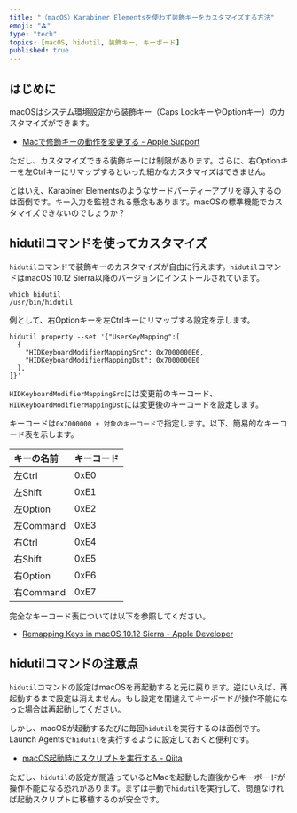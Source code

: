 ```yaml
---
title: "（macOS）Karabiner Elementsを使わず装飾キーをカスタマイズする方法"
emoji: "⛳"
type: "tech"
topics: [macOS, hidutil, 装飾キー, キーボード]
published: true
---
```

## はじめに

macOSはシステム環境設定から装飾キー（Caps LockキーやOptionキー）のカスタマイズができます。

- [Macで修飾キーの動作を変更する - Apple Support](https://support.apple.com/ja-jp/guide/mac-help/mchlp1011/mac)

ただし、カスタマイズできる装飾キーには制限があります。さらに、右Optionキーを左Ctrlキーにリマップするといった細かなカスタマイズはできません。

とはいえ、Karabiner Elementsのようなサードパーティーアプリを導入するのは面倒です。キー入力を監視される懸念もあります。macOSの標準機能でカスタマイズできないのでしょうか？

## hidutilコマンドを使ってカスタマイズ

`hidutil`コマンドで装飾キーのカスタマイズが自由に行えます。`hidutil`コマンドはmacOS 10.12 Sierra以降のバージョンにインストールされています。

```console
which hidutil
/usr/bin/hidutil
```

例として、右Optionキーを左Ctrlキーにリマップする設定を示します。

```console
hidutil property --set '{"UserKeyMapping":[
  {
    "HIDKeyboardModifierMappingSrc": 0x7000000E6,
    "HIDKeyboardModifierMappingDst": 0x7000000E0
  },
]}'
```

`HIDKeyboardModifierMappingSrc`には変更前のキーコード、`HIDKeyboardModifierMappingDst`には変更後のキーコードを設定します。

キーコードは`0x7000000 + 対象のキーコード`で指定します。以下、簡易的なキーコード表を示します。

| キーの名前 | キーコード |
|:---|:---|
| 左Ctrl    | 0xE0 |
| 左Shift   | 0xE1 |
| 左Option  | 0xE2 |
| 左Command | 0xE3 |
| 右Ctrl    | 0xE4 |
| 右Shift   | 0xE5 |
| 右Option  | 0xE6 |
| 右Command | 0xE7 |

完全なキーコード表については以下を参照してください。

- [Remapping Keys in macOS 10.12 Sierra - Apple Developer](https://developer.apple.com/library/archive/technotes/tn2450/_index.html)

## hidutilコマンドの注意点

`hidutil`コマンドの設定はmacOSを再起動すると元に戻ります。逆にいえば、再起動するまで設定は消えません。もし設定を間違えてキーボードが操作不能になった場合は再起動してください。

しかし、macOSが起動するたびに毎回`hidutil`を実行するのは面倒です。Launch Agentsで`hidutil`を実行するように設定しておくと便利です。

- [macOS起動時にスクリプトを実行する - Qiita](https://qiita.com/ritumutaka/items/e74d2e1785c38dc265da)

ただし、`hidutil`の設定が間違っているとMacを起動した直後からキーボードが操作不能になる恐れがあります。まずは手動で`hidutil`を実行して、問題なければ起動スクリプトに移植するのが安全です。
